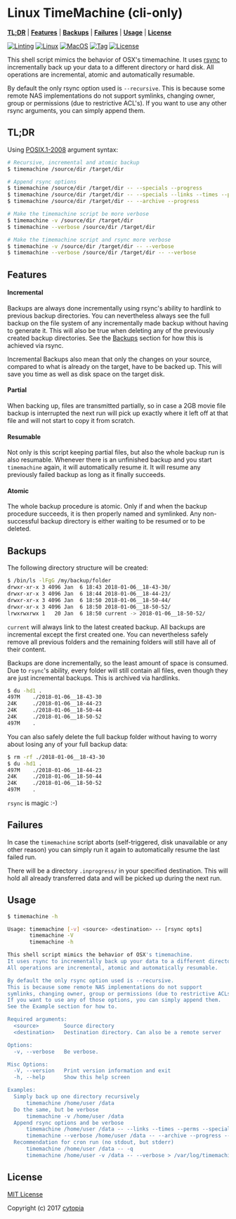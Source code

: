 # Linux TimeMachine (cli-only)

**[TL;DR](#tldr)** | **[Features](#features)** | **[Backups](#backups)** | **[Failures](#failures)** | **[Usage](#usage)** | **[License](#license)**

[![Linting](https://github.com/cytopia/linux-timemachine/workflows/Linting/badge.svg)](https://github.com/cytopia/linux-timemachine/actions?workflow=Linting)
[![Linux](https://github.com/cytopia/linux-timemachine/workflows/Linux/badge.svg)](https://github.com/cytopia/linux-timemachine/actions?workflow=Linux)
[![MacOS](https://github.com/cytopia/linux-timemachine/workflows/MacOS/badge.svg)](https://github.com/cytopia/linux-timemachine/actions?workflow=MacOS)
[![Tag](https://img.shields.io/github/tag/cytopia/linux-timemachine.svg)](https://github.com/cytopia/linux-timemachine/releases)
[![License](https://img.shields.io/badge/license-MIT-blue.svg)](https://opensource.org/licenses/MIT)

This shell script mimics the behavior of OSX's timemachine. It uses [rsync](https://linux.die.net/man/1/rsync) to incrementally back up your data to a different directory or hard disk. All operations are incremental, atomic and automatically resumable.

By default the only rsync option used is `--recursive`. This is because some remote NAS implementations do not support symlinks, changing owner, group or permissions (due to restrictive ACL's). If you want to use any other rsync arguments, you can simply append them.


## TL;DR

Using [POSIX.1-2008](http://pubs.opengroup.org/onlinepubs/9699919799/basedefs/V1_chap12.html) argument syntax:

```bash
# Recursive, incremental and atomic backup
$ timemachine /source/dir /target/dir

# Append rsync options
$ timemachine /source/dir /target/dir -- --specials --progress
$ timemachine /source/dir /target/dir -- --specials --links --times --perms
$ timemachine /source/dir /target/dir -- --archive --progress

# Make the timemachine script be more verbose
$ timemachine -v /source/dir /target/dir
$ timemachine --verbose /source/dir /target/dir

# Make the timemachine script and rsync more verbose
$ timemachine -v /source/dir /target/dir -- --verbose
$ timemachine --verbose /source/dir /target/dir -- --verbose
```


## Features

#### Incremental

Backups are always done incrementally using rsync's ability to hardlink to previous backup directories. You can nevertheless always see the full backup on the file system of any incrementally made backup without having to generate it. This will also be true when deleting any of the previously created backup directories. See the [Backups](#backups) section for how this is achieved via rsync.

Incremental Backups also mean that only the changes on your source, compared to what is already on the target, have to be backed up. This will save you time as well as disk space on the target disk.

#### Partial

When backing up, files are transmitted partially, so in case a 2GB movie file backup is interrupted the next run will pick up exactly where it left off at that file and will not start to copy it from scratch.

#### Resumable

Not only is this script keeping partial files, but also the whole backup run is also resumable. Whenever there is an unfinished backup and you start `timemachine` again, it will automatically resume it. It will resume any previously failed backup as long as it finally succeeds.

#### Atomic

The whole backup procedure is atomic. Only if and when the backup procedure succeeds, it is then properly named and symlinked. Any non-successful backup directory is either waiting to be resumed or to be deleted.


## Backups

The following directory structure will be created:
```bash
$ /bin/ls -lFgG /my/backup/folder
drwxr-xr-x 3 4096 Jan  6 18:43 2018-01-06__18-43-30/
drwxr-xr-x 3 4096 Jan  6 18:44 2018-01-06__18-44-23/
drwxr-xr-x 3 4096 Jan  6 18:50 2018-01-06__18-50-44/
drwxr-xr-x 3 4096 Jan  6 18:50 2018-01-06__18-50-52/
lrwxrwxrwx 1   20 Jan  6 18:50 current -> 2018-01-06__18-50-52/
```

`current` will always link to the latest created backup.
All backups are incremental except the first created one.
You can nevertheless safely remove all previous folders and the remaining folders will still have all of their content.

Backups are done incrementally, so the least amount of space is consumed. Due to `rsync`'s ability, every folder will still contain all files, even though they are just incremental backups. This is archived via hardlinks.
```bash
$ du -hd1 .
497M    ./2018-01-06__18-43-30
24K     ./2018-01-06__18-44-23
24K     ./2018-01-06__18-50-44
24K     ./2018-01-06__18-50-52
497M    .
```

You can also safely delete the full backup folder without having to worry about losing any of your full backup data:
```bash
$ rm -rf ./2018-01-06__18-43-30
$ du -hd1 .
497M    ./2018-01-06__18-44-23
24K     ./2018-01-06__18-50-44
24K     ./2018-01-06__18-50-52
497M    .
```

`rsync` is magic :-)


## Failures

In case the `timemachine` script aborts (self-triggered, disk unavailable or any other reason) you can simply run it again to automatically resume the last failed run.

There will be a directory `.inprogress/` in your specified destination. This will hold all already transferred data and will be picked up during the next run.


## Usage
```bash
$ timemachine -h

Usage: timemachine [-v] <source> <destination> -- [rsync opts]
       timemachine -V
       timemachine -h

This shell script mimics the behavior of OSX's timemachine.
It uses rsync to incrementally back up your data to a different directory.
All operations are incremental, atomic and automatically resumable.

By default the only rsync option used is --recursive.
This is because some remote NAS implementations do not support
symlinks, changing owner, group or permissions (due to restrictive ACLs).
If you want to use any of those options, you can simply append them.
See the Example section for how to.

Required arguments:
  <source>        Source directory
  <destination>   Destination directory. Can also be a remote server

Options:
  -v, --verbose   Be verbose.

Misc Options:
  -V, --version   Print version information and exit
  -h, --help      Show this help screen

Examples:
  Simply back up one directory recursively
      timemachine /home/user /data
  Do the same, but be verbose
      timemachine -v /home/user /data
  Append rsync options and be verbose
      timemachine /home/user /data -- --links --times --perms --special
      timemachine --verbose /home/user /data -- --archive --progress --verbose
  Recommendation for cron run (no stdout, but stderr)
      timemachine /home/user /data -- -q
      timemachine /home/user -v /data -- --verbose > /var/log/timemachine.log
```


## License

[MIT License](LICENSE.md)

Copyright (c) 2017 [cytopia](https://github.com/cytopia)
